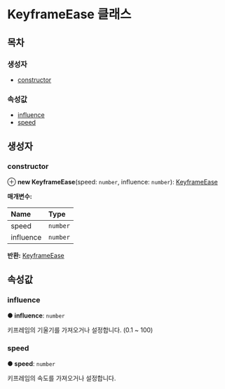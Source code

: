 # KeyframeEase 클래스

## 목차

### 생성자

* [constructor](https://github.com/AffectScript/affectscript-docs/tree/306de14a6253b187416c39813dcd85cd8989dc14/javascript-api/api/keyframe/keyframeease-class.md#constructor)

### 속성값

* [influence](https://github.com/AffectScript/affectscript-docs/tree/306de14a6253b187416c39813dcd85cd8989dc14/javascript-api/api/keyframe/keyframeease-class.md#influence)
* [speed](https://github.com/AffectScript/affectscript-docs/tree/306de14a6253b187416c39813dcd85cd8989dc14/javascript-api/api/keyframe/keyframeease-class.md#speed)

## 생성자

### constructor <a id="constructor"></a>

⊕ **new KeyframeEase**\(speed: `number`, influence: `number`\): [KeyframeEase](https://github.com/AffectScript/affectscript-docs/tree/306de14a6253b187416c39813dcd85cd8989dc14/javascript-api/api/keyframe/keyframeease-class.md)

**매개변수:**

| Name | Type |
| :--- | :--- |
| speed | `number` |
| influence | `number` |

**반환:** [KeyframeEase](https://github.com/AffectScript/affectscript-docs/tree/306de14a6253b187416c39813dcd85cd8989dc14/javascript-api/api/keyframe/keyframeease-class.md)

## 속성값

### influence <a id="influence"></a>

**● influence**: `number`

키프레임의 기울기를 가져오거나 설정합니다. \(0.1 ~ 100\)

### speed <a id="speed"></a>

**● speed**: `number`

키프레임의 속도를 가져오거나 설정합니다.

